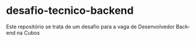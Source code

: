 # desafio-tecnico-backend
Este repositório se trata de um desafio para a vaga de Desenvolvedor Back-end na Cubos
